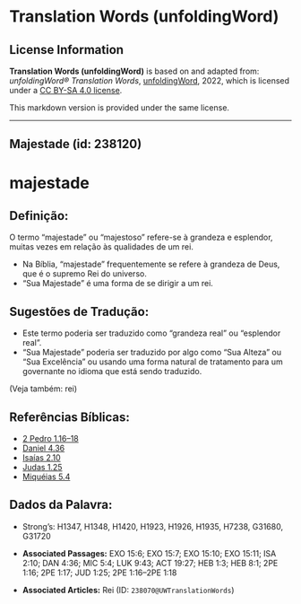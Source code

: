 # Translation Words (unfoldingWord)

## License Information

**Translation Words (unfoldingWord)** is based on and adapted from: _unfoldingWord® Translation Words_, [unfoldingWord](https://unfoldingword.org/utw), 2022, which is licensed under a [CC BY-SA 4.0 license](https://creativecommons.org/licenses/by-sa/4.0/legalcode.en).

This markdown version is provided under the same license.



--------------------------------

## Majestade (id: 238120)

majestade
=========

Definição:
----------

O termo “majestade” ou “majestoso” refere\-se à grandeza e esplendor, muitas vezes em relação às qualidades de um rei.

* Na Bíblia, “majestade” frequentemente se refere à grandeza de Deus, que é o supremo Rei do universo.
* “Sua Majestade” é uma forma de se dirigir a um rei.

Sugestões de Tradução:
----------------------

* Este termo poderia ser traduzido como “grandeza real” ou “esplendor real”.
* “Sua Majestade” poderia ser traduzido por algo como “Sua Alteza” ou “Sua Excelência” ou usando uma forma natural de tratamento para um governante no idioma que está sendo traduzido.

(Veja também: rei)

Referências Bíblicas:
---------------------

* [2 Pedro 1\.16–18](https://ref.ly/2Pet1:16-2Pet1:18)
* [Daniel 4\.36](https://ref.ly/Dan4:36)
* [Isaías 2\.10](https://ref.ly/Isa2:10)
* [Judas 1\.25](https://ref.ly/Jude1:25)
* [Miquéias 5\.4](https://ref.ly/Mic5:4)

Dados da Palavra:
-----------------

* Strong’s: H1347, H1348, H1420, H1923, H1926, H1935, H7238, G31680, G31720

* **Associated Passages:** EXO 15:6; EXO 15:7; EXO 15:10; EXO 15:11; ISA 2:10; DAN 4:36; MIC 5:4; LUK 9:43; ACT 19:27; HEB 1:3; HEB 8:1; 2PE 1:16; 2PE 1:17; JUD 1:25; 2PE 1:16–2PE 1:18
* **Associated Articles:** Rei (ID: `238070@UWTranslationWords`)

